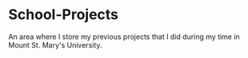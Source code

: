 # School-Projects
An area where I store my previous projects that I did during my time in Mount St. Mary's University.
